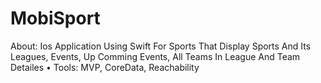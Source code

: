 # MobiSport
 About: Ios Application Using Swift For Sports That Display Sports And Its Leagues, Events, Up
Comming Events, All Teams In League And Team Detailes • Tools: MVP, CoreData, Reachability
